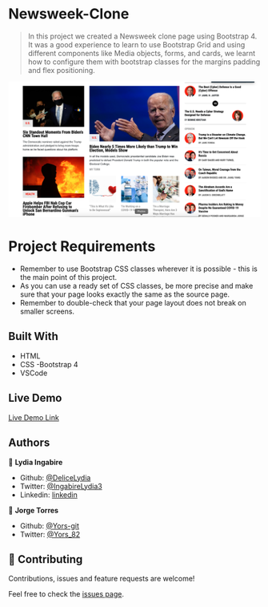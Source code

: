 # Newsweek-Clone

> In this project we created a Newsweek clone page using Bootstrap 4. It was a good experience to learn to use Bootstrap Grid and using different components like Media objects, forms, and cards, we learnt how to configure them with bootstrap classes for the margins padding and flex positioning.

![screenshot](assets/images/Screenshot.png)

# Project Requirements
- Remember to use Bootstrap CSS classes wherever it is possible - this is the main point of this project.
- As you can use a ready set of CSS classes, be more precise and make sure that your page looks exactly the same as the source page.
- Remember to double-check that your page layout does not break on smaller screens.

## Built With

- HTML
- CSS
-Bootstrap 4
- VSCode

## Live Demo

[Live Demo Link](https://yors-git.github.io/Newsweek-Clone/)


## Authors

👤 **Lydia Ingabire**

- Github: [@DeliceLydia](https://github.com/DeliceLydia)
- Twitter: [@IngabireLydia3](https://twitter.com/IngabireLydia)
- Linkedin: [linkedin](https://www.linkedin.com/in/delice-lydia-91b55b167)


👤 **Jorge Torres**

- Github: [@Yors-git](https://github.com/Yors-git)
- Twitter: [@Yors_82](https://twitter.com/Yors_82) 


## 🤝 Contributing

Contributions, issues and feature requests are welcome!

Feel free to check the [issues page](https://github.com/Yors-git/Newsweek-Clone/issues).
